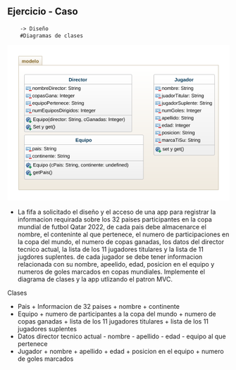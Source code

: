 
## Ejercicio - Caso 

        -> Diseño
        #Diagramas de clases
![Diagrama de clases](diagrama.png "Diagrama de clases")

- La fifa a solicitado el diseño y el acceso de una app para registrar la informacion requirada sobre los 32 paises participantes en la copa mundial de futbol Qatar 2022, de cada pais debe almacenarce el nombre, el conteninte al que pertenece, el numero de participaciones en la copa del mundo, el numero de copas ganadas, los datos del director tecnico actual, la lista de los 11 jugadores titulares y la lista de 11 jugdores suplentes. de cada jugador se debe tener informacion relacionada con su nombre, apeelido, edad, posicion en el equipo y numeros de goles marcados en copas mundiales. Implemente el diagrama de clases y la app utlizando el patron MVC. 

Clases 
- Pais 
        + Informacion de 32 paises
        + nombre 
        + continente 
- Equipo 
        + numero de participantes a la copa del mundo 
        + numero de copas ganadas
        + lista de los 11 jugadores titulares
        + lista de los 11 jugadores suplentes
- Datos director tecnico actual
        - nombre 
        - apellido 
        - edad 
        - equipo al que pertenece 
- Jugador 
        + nombre 
        + apellido 
        + edad 
        + posicion en el equipo 
        + numero de goles marcados 
